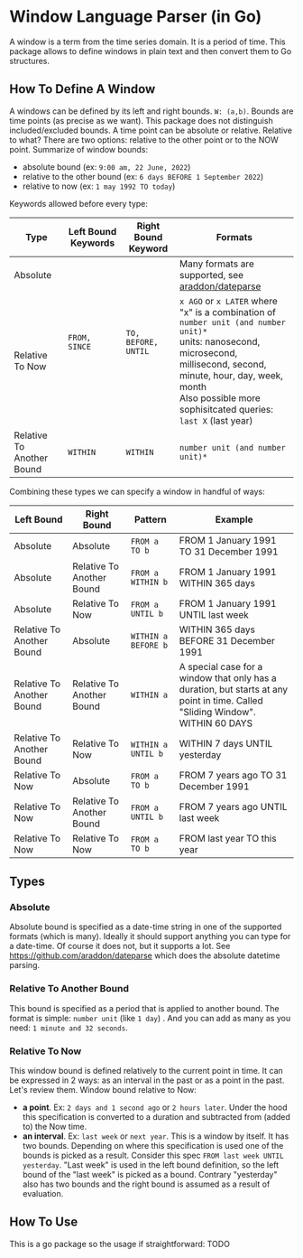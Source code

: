 # Window Language Parser (in Go)

A window is a term from the time series domain. It is a period of time.
This package allows to define windows in plain text and then convert them to Go structures.

## How To Define A Window

A windows can be defined by its left and right bounds. `W: (a,b)`. Bounds are time points (as precise as we want). This
package does not distinguish included/excluded bounds. A time point can be absolute or relative. Relative to what? There
are two options: relative to the other point or to the NOW point.
Summarize of window bounds:
- absolute bound (ex: `9:00 am, 22 June, 2022`)
- relative to the other bound (ex: `6 days BEFORE 1 September 2022`)
- relative to now (ex: `1 may 1992 TO today`)

Keywords allowed before every type:

<table>
  <thead>
    <tr>
      <th>Type</th>
      <th>Left Bound Keywords</th>
      <th>Right Bound Keyword</th>
      <th>Formats</th>
    </tr>
  </thead>
  <tr>
    <td>Absolute</td>
    <td rowspan="2"><code>FROM, SINCE</code></td>
    <td rowspan="2"><code>TO, BEFORE, UNTIL</code></td>
    <td>Many formats are supported, see <a href="https://github.com/araddon/dateparse">araddon/dateparse</a></td>
  </tr>
  <tr>
    <td>Relative To Now</td>
    <td>
      <code>x AGO</code> or <code>x LATER</code> where "x" is a combination of <code>number unit (and number unit)*</code>
      <br> units: nanosecond, microsecond, millisecond, second, minute, hour, day, week, month
      <br> Also possible more sophisitcated queries: <code>last X</code> (last year)
    </td>
  </tr>
  <tr>
    <td>Relative To Another Bound</td>
    <td><code>WITHIN</code></td>
    <td><code>WITHIN</code></td>
    <td><code>number unit (and number unit)*</code></td>
  </tr>
</table>

Combining these types we can specify a window in handful of ways:
<table>
    <thead>
    <tr>
        <th>Left Bound</th>        
        <th>Right Bound</th>
        <th>Pattern</th>
        <th>Example</th>        
    </tr>
    </thead>
    <tr>
        <td>Absolute</td>
        <td>Absolute</td>
        <td><code>FROM a TO b</code></td>
        <td>FROM 1 January 1991 TO 31 December 1991</td>
    </tr>
    <tr>
        <td>Absolute</td>
        <td>Relative To Another Bound</td>
        <td><code>FROM a WITHIN b</code></td>
        <td>FROM 1 January 1991 WITHIN 365 days</td>
    </tr>
    <tr>
        <td>Absolute</td>
        <td>Relative To Now</td>
        <td><code>FROM a UNTIL b</code></td>
        <td>FROM 1 January 1991 UNTIL last week</td>
    </tr>
    <tr>
        <td>Relative To Another Bound</td>
        <td>Absolute</td>
        <td><code>WITHIN a BEFORE b</code></td>
        <td>WITHIN 365 days BEFORE 31 December 1991</td>
    </tr>
    <tr>
        <td>Relative To Another Bound</td>
        <td>Relative To Another Bound</td>
        <td><code>WITHIN a</code></td>
        <td>A special case for a window that only has a duration, but starts at any point in time. Called "Sliding Window".
            <br>
            WITHIN 60 DAYS
        </td>
    </tr>
    <tr>
        <td>Relative To Another Bound</td>
        <td>Relative To Now</td>
        <td><code>WITHIN a UNTIL b</code></td>
        <td>WITHIN 7 days UNTIL yesterday</td>
    </tr>
    <tr>
        <td>Relative To Now</td>
        <td>Absolute</td>
        <td><code>FROM a TO b</code></td>
        <td>FROM 7 years ago TO 31 December 1991</td>
    </tr>
    <tr>
        <td>Relative To Now</td>
        <td>Relative To Another Bound</td>
        <td><code>FROM a UNTIL b</code></td>
        <td>FROM 7 years ago UNTIL last week</td>
    </tr>
    <tr>
        <td>Relative To Now</td>
        <td>Relative To Now</td>
        <td><code>FROM a TO b</code></td>
        <td>FROM last year TO this year</td>
    </tr>
</table>

## Types

### Absolute

Absolute bound is specified as a date-time string in one of the supported formats (which is many). Ideally it should
support anything you can type for a date-time. Of course it does not, but it supports a lot.
See https://github.com/araddon/dateparse which does the absolute datetime parsing.

### Relative To Another Bound

This bound is specified as a period that is applied to another bound. The format is simple: `number unit` (like `1 day`)
. And you can add as many as you need: `1 minute and 32 seconds`.

### Relative To Now

This window bound is defined relatively to the current point in time.
It can be expressed in 2 ways: as an interval in the past or as a point in the past. Let's review them.
Window bound relative to Now:
- **a point**. Ex: `2 days and 1 second ago` or `2 hours later`. Under the hood this specification is converted to a
  duration and subtracted from (added to)  the Now time.
- **an interval**. Ex: `last week` or `next year`. This is a window by itself. It has two bounds. Depending on where
  this specification
  is used one of the bounds is picked as a result. Consider this spec `FROM last week UNTIL yesterday`. "Last week" is
  used in the left bound definition, so the left bound of the "last week" is picked as a bound. Contrary "yesterday"
  also has two bounds and the right bound is assumed as a result of evaluation.
## How To Use

This is a go package so the usage if straightforward:
TODO